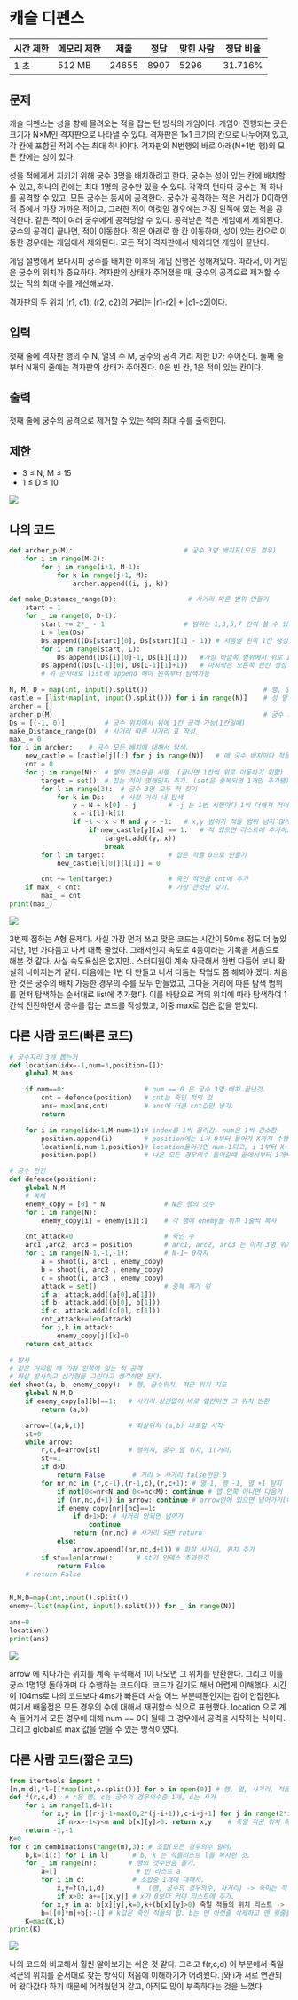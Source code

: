 # 캐슬 디펜스

| 시간 제한 | 메모리 제한 | 제출    | 정답   | 맞힌 사람 | 정답 비율   |
| ----- | ------ | ----- | ---- | ----- | ------- |
| 1 초   | 512 MB | 24655 | 8907 | 5296  | 31.716% |

## 문제

캐슬 디펜스는 성을 향해 몰려오는 적을 잡는 턴 방식의 게임이다. 게임이 진행되는 곳은 크기가 N×M인 격자판으로 나타낼 수 있다. 격자판은 1×1 크기의 칸으로 나누어져 있고, 각 칸에 포함된 적의 수는 최대 하나이다. 격자판의 N번행의 바로 아래(N+1번 행)의 모든 칸에는 성이 있다.

성을 적에게서 지키기 위해 궁수 3명을 배치하려고 한다. 궁수는 성이 있는 칸에 배치할 수 있고, 하나의 칸에는 최대 1명의 궁수만 있을 수 있다. 각각의 턴마다 궁수는 적 하나를 공격할 수 있고, 모든 궁수는 동시에 공격한다. 궁수가 공격하는 적은 거리가 D이하인 적 중에서 가장 가까운 적이고, 그러한 적이 여럿일 경우에는 가장 왼쪽에 있는 적을 공격한다. 같은 적이 여러 궁수에게 공격당할 수 있다. 공격받은 적은 게임에서 제외된다. 궁수의 공격이 끝나면, 적이 이동한다. 적은 아래로 한 칸 이동하며, 성이 있는 칸으로 이동한 경우에는 게임에서 제외된다. 모든 적이 격자판에서 제외되면 게임이 끝난다. 

게임 설명에서 보다시피 궁수를 배치한 이후의 게임 진행은 정해져있다. 따라서, 이 게임은 궁수의 위치가 중요하다. 격자판의 상태가 주어졌을 때, 궁수의 공격으로 제거할 수 있는 적의 최대 수를 계산해보자.

격자판의 두 위치 (r1, c1), (r2, c2)의 거리는 |r1-r2| + |c1-c2|이다.

## 입력

첫째 줄에 격자판 행의 수 N, 열의 수 M, 궁수의 공격 거리 제한 D가 주어진다. 둘째 줄부터 N개의 줄에는 격자판의 상태가 주어진다. 0은 빈 칸, 1은 적이 있는 칸이다.

## 출력

첫째 줄에 궁수의 공격으로 제거할 수 있는 적의 최대 수를 출력한다.

## 제한

- 3 ≤ N, M ≤ 15
- 1 ≤ D ≤ 10

![](20220824_백준17135_캐슬%20디펜스assets/2022-08-24-12-16-32-image.png)

## 나의 코드

```python
def archer_p(M):                            # 궁수 3명 배치표(모든 경우)
    for i in range(M-2):
        for j in range(i+1, M-1):
            for k in range(j+1, M):
                archer.append((i, j, k))

def make_Distance_range(D):                  # 사거리 따른 범위 만들기
    start = 1
    for _ in range(0, D-1):
        start += 2*_ - 1                    # 범위는 1,3,5,7 칸씩 쏠 수 있는 칸 증가.
        L = len(Ds)
        Ds.append((Ds[start][0], Ds[start][1] - 1)) # 처음엔 왼쪽 1칸 생성
        for i in range(start, L):
            Ds.append((Ds[i][0]-1, Ds[i][1]))   #가장 바깥쪽 범위에서 위로 1칸씩 생성
        Ds.append((Ds[L-1][0], Ds[L-1][1]+1))   # 마지막은 오른쪽 한칸 생성
        # 위 순서대로 list에 append 해야 왼쪽부터 탐색가능

N, M, D = map(int, input().split())                             # 행, 열, 범위
castle = [list(map(int, input().split())) for i in range(N)]    # 성 앞 적들
archer = []
archer_p(M)                                                     # 궁수 가능한 모든 배치
Ds = [(-1, 0)]          # 궁수 위치에서 위에 1칸 공격 가능(1칸일때)
make_Distance_range(D)  # 사거리 따른 사거리 표 작성
max_ = 0
for i in archer:    # 공수 모든 배치에 대해서 탐색.
    new_castle = [castle[j][:] for j in range(N)]   # 매 궁수 배치마다 적들 초기화.
    cnt = 0
    for j in range(N):  # 행의 갯수만큼 시행. (끝나면 1칸씩 위로 이동하기 위함)
        target = set()  # 잡는 적이 몇개인지 추가. (set은 중복되면 1개만 추가됌)
        for l in range(3):  # 궁수 3명 모두 적 찾기
            for k in Ds:    # 사정 거리 내 탐색
                y = N + k[0] - j        # -j 는 1번 시행마다 1씩 더해져 적이 아래로 내려오는 효과.
                x = i[l]+k[1]
                if -1 < x < M and y > -1:   # x,y 범위가 적들 범위 넘지 않게.
                    if new_castle[y][x] == 1:   # 적 있으면 리스트에 추가하고 break.
                        target.add((y, x))
                        break
        for l in target:                # 잡은 적들 0으로 만들기
            new_castle[l[0]][l[1]] = 0

        cnt += len(target)              # 죽인 적만큼 cnt에 추가
    if max_ < cnt:                      # 가장 큰것만 갖기.
        max_ = cnt
print(max_)
```

![](20220824_백준17135_캐슬%20디펜스assets/2022-08-24-12-26-08-image.png)

3번째 접하는 A형 문제다. 사실 가장 먼저 쓰고 맞은 코드는 시간이 50ms 정도 더 높았지만, 1번 가다듬고 나서 대폭 줄었다. 그래서인지 속도로 4등이라는 기록을 처음으로 해본 것 같다. 사실 속도욕심은 없지만.. 스터디원이 계속 자극해서 한번 다듬어 보니 확실히 나아지는거 같다. 다음에는 1번 다 만들고 나서 다듬는 작업도 쫌 해봐야 겠다. 처음 한 것은 궁수의 배치 가능한 경우의 수를 모두 만들었고, 그다음 거리에 따른 탐색 범위를 먼저 탐색하는 순서대로 list에 추가했다. 이를 바탕으로 적의 위치에 따라 탐색하여 1칸씩 전진하면서 궁수를 잡는 코드를 작성했고, 이중 max로 잡은 값을 얻었다.

## 다른 사람 코드(빠른 코드)

```python
# 궁수자리 3개 뽑는거
def location(idx=-1,num=3,position=[]):
    global M,ans

    if num==0:                    # num == 0 은 궁수 3명 배치 끝난것. 
        cnt = defence(position)   # cnt는 죽인 적의 값 
        ans= max(ans,cnt)         # ans에 더큰 cnt값만 넣기. 
        return                    

    for i in range(idx+1,M-num+1):# index를 1씩 올려감. num은 1씩 감소함. 
        position.append(i)        # position에는 i가 0부터 들어가 X까지 수행     
        location(i,num-1,position)# location들어가면 num-1되고, i 1부터 X+1까지 수행   
        position.pop()            # 나온 모든 경우의수 돌아갈떄 끝에서부터 1개씩 사라짐. 

# 궁수 전진
def defence(position):
    global N,M
    # 복제
    enemy_copy = [0] * N               # N은 행의 갯수
    for i in range(N):
        enemy_copy[i] = enemy[i][:]    # 각 행에 enemy들 위치 1줄씩 복사 

    cnt_attack=0                       # 죽인 수  
    arc1 ,arc2, arc3 = position        # arc1, arc2, arc3 는 아처 3명 위치 
    for i in range(N-1,-1,-1):         # N-1~ 0까지 
        a = shoot(i, arc1 , enemy_copy)
        b = shoot(i, arc2 , enemy_copy)
        c = shoot(i, arc3 , enemy_copy)
        attack = set()                 # 중복 제거 위
        if a: attack.add((a[0],a[1]))
        if b: attack.add((b[0], b[1]))
        if c: attack.add((c[0], c[1]))
        cnt_attack+=len(attack)
        for j,k in attack:
            enemy_copy[j][k]=0
    return cnt_attack

# 발사
# 같은 거리일 때 가장 왼쪽에 있는 적 공격
# 화살 발사하고 삼각형을 그린다고 생각하면 된다.
def shoot(a, b, enemy_copy):  # 행, 궁수위치, 적군 위치 지도 
    global N,M,D
    if enemy_copy[a][b]==1:   # 사거리 상관없이 바로 앞칸이면 그 위치 반환 
        return (a,b)

    arrow=[(a,b,1)]           # 화살위치 (a,b) 바로앞 시작 
    st=0                      
    while arrow:
        r,c,d=arrow[st]       # 행위치, 궁수 열 위치, 1(거리)
        st+=1
        if d>D:
            return False       # 거리 > 사거리 false반환 0
        for nr,nc in (r,c-1),(r-1,c),(r,c+1): # 열-1, 행 -1, 열 +1 탐지 
            if not(0<=nr<N and 0<=nc<M): continue # 맵 안쪽 아니면 다음거 
            if (nr,nc,d+1) in arrow: continue # arrow안에 있으면 넘어가기(이미 죽임))
            if enemy_copy[nr][nc]==1:
                if d+1>D: # 사거리 안되면 넘어가
                    continue
                return (nr,nc) # 사거리 되면 return
            else:
                arrow.append((nr,nc,d+1)) # 화살 사거리, 위치 추가 
        if st==len(arrow):      # st가 인덱스 초과한것
            return False
    # return False


N,M,D=map(int,input().split())
enemy=[list(map(int, input().split())) for _ in range(N)]

ans=0
location()
print(ans)
```

![](20220824_백준17135_캐슬%20디펜스assets/2022-08-24-12-31-04-image.png)

arrow 에 지나가는 위치를 계속 누적해서 1이 나오면 그 위치를 반환한다. 그리고 이를  궁수 1명1명 돌아가며 다 수행하는 코드이다. 코드가 길기도 해서 어렵게 이해했다. 시간이 104ms로 나의 코드보다 4ms가 빠른데 사실 어느 부분때문인지는 감이 안잡힌다. 여기서 배울점은 모든 경우의 수에 대해서 재귀함수 식으로 표현했다. location 으로 계속 들어가서 모든 경우에 대해 num == 0이 될때 그 경우에서 공격을 시작하는 식이다. 그리고 global로 max 값을 얻을 수 있는 방식이였다.

## 다른 사람 코드(짧은 코드)

```python
from itertools import *
[n,m,d],*l=[[*map(int,o.split())] for o in open(0)] # 행, 열, 사거리, 적들 
def f(r,c,d): # r은 행, c는 궁수의 경우의수중 1개, d는 사거
    for i in range(1,d+1):
        for x,y in [[r-j-1+max(0,2*(j-i+1)),c-i+j+1] for j in range(2*i-1)]:
            if n>x>-1<y<m and b[x][y]>0: return x,y    # 죽일 적군 위치 특정. 
    return -1,-1
K=0
for c in combinations(range(m),3): # 조합(모든 경우의수 알려)
    b,k=[i[:] for i in l]      # b, k 는 적들리스트 l을 복사한 것.
    for _ in range(n):        # 행의 갯수만큼 돌기.             
        a=[]                    # 빈 리스트 a 
        for i in c:            # 조합중 1개에 대해서. 
            x,y=f(n,i,d)        #  (행, 궁수의 경우의수, 사거리) -> 죽이는 적 위치 찾기 
            if x>0: a+=[[x,y]] # x가 0보다 커야 리스트에 추가. 
        for x,y in a: b[x][y],k=0,k+(b[x][y]>0) 죽일 적들의 위치 리스트 -> b[x][y]=0으로 바꿈 (b는 복사 지도) k는 기존값에 b[x][y]>0 인지bull 값 더하기 
        b=[[0]*m]+b[:-1] # k값은 죽인 적들의 합. b는 맨 아랫줄 삭제하고 맨 윗줄을 0으로 채움. 
    K=max(K,k)
print(K)
```

![](20220824_백준17135_캐슬%20디펜스assets/2022-08-24-12-31-55-image.png)

나의 코드와 비교해서 훨씬 알아보기는 쉬운 것 같다. 그리고 f(r,c,d) 이 부분에서 죽일 적군의 위치를 순서대로 찾는 방식이 처음에 이해하기가 어려웠다. j와 i가 서로 연관되어 왔다갔다 하기 때문에 어려웠던거 같고, 아직도 많이 부족하다는 것을 느꼈다.


